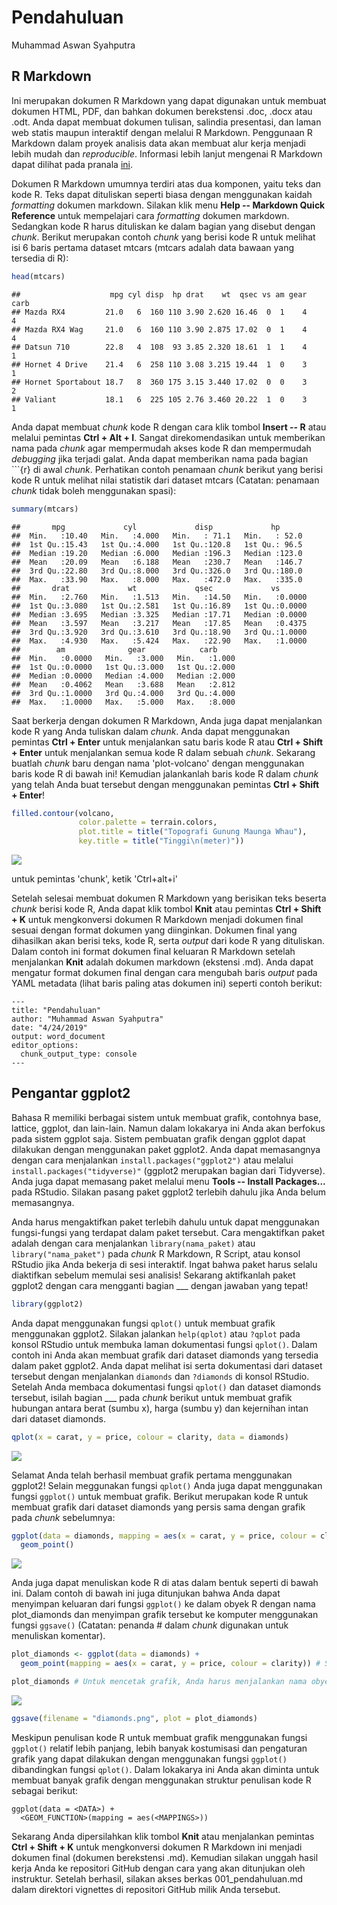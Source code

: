 Pendahuluan
================
Muhammad Aswan Syahputra

R Markdown
----------

Ini merupakan dokumen R Markdown yang dapat digunakan untuk membuat dokumen HTML, PDF, dan bahkan dokumen berekstensi .doc, .docx atau .odt. Anda dapat membuat dokumen tulisan, salindia presentasi, dan laman web statis maupun interaktif dengan melalui R Markdown. Penggunaan R Markdown dalam proyek analisis data akan membuat alur kerja menjadi lebih mudah dan *reproducible*. Informasi lebih lanjut mengenai R Markdown dapat dilihat pada pranala [ini](http://rmarkdown.rstudio.com).

Dokumen R Markdown umumnya terdiri atas dua komponen, yaitu teks dan kode R. Teks dapat dituliskan seperti biasa dengan menggunakan kaidah *formatting* dokumen markdown. Silakan klik menu **Help -- Markdown Quick Reference** untuk mempelajari cara *formatting* dokumen markdown. Sedangkan kode R harus dituliskan ke dalam bagian yang disebut dengan *chunk*. Berikut merupakan contoh *chunk* yang berisi kode R untuk melihat isi 6 baris pertama dataset mtcars (mtcars adalah data bawaan yang tersedia di R):

``` r
head(mtcars) 
```

    ##                    mpg cyl disp  hp drat    wt  qsec vs am gear carb
    ## Mazda RX4         21.0   6  160 110 3.90 2.620 16.46  0  1    4    4
    ## Mazda RX4 Wag     21.0   6  160 110 3.90 2.875 17.02  0  1    4    4
    ## Datsun 710        22.8   4  108  93 3.85 2.320 18.61  1  1    4    1
    ## Hornet 4 Drive    21.4   6  258 110 3.08 3.215 19.44  1  0    3    1
    ## Hornet Sportabout 18.7   8  360 175 3.15 3.440 17.02  0  0    3    2
    ## Valiant           18.1   6  225 105 2.76 3.460 20.22  1  0    3    1

Anda dapat membuat *chunk* kode R dengan cara klik tombol **Insert -- R** atau melalui pemintas **Ctrl + Alt + I**. Sangat direkomendasikan untuk memberikan nama pada *chunk* agar mempermudah akses kode R dan mempermudah *debugging* jika terjadi galat. Anda dapat memberikan nama pada bagian \`\`\`{r} di awal *chunk*. Perhatikan contoh penamaan *chunk* berikut yang berisi kode R untuk melihat nilai statistik dari dataset mtcars (Catatan: penamaan *chunk* tidak boleh menggunakan spasi):

``` r
summary(mtcars)
```

    ##       mpg             cyl             disp             hp       
    ##  Min.   :10.40   Min.   :4.000   Min.   : 71.1   Min.   : 52.0  
    ##  1st Qu.:15.43   1st Qu.:4.000   1st Qu.:120.8   1st Qu.: 96.5  
    ##  Median :19.20   Median :6.000   Median :196.3   Median :123.0  
    ##  Mean   :20.09   Mean   :6.188   Mean   :230.7   Mean   :146.7  
    ##  3rd Qu.:22.80   3rd Qu.:8.000   3rd Qu.:326.0   3rd Qu.:180.0  
    ##  Max.   :33.90   Max.   :8.000   Max.   :472.0   Max.   :335.0  
    ##       drat             wt             qsec             vs        
    ##  Min.   :2.760   Min.   :1.513   Min.   :14.50   Min.   :0.0000  
    ##  1st Qu.:3.080   1st Qu.:2.581   1st Qu.:16.89   1st Qu.:0.0000  
    ##  Median :3.695   Median :3.325   Median :17.71   Median :0.0000  
    ##  Mean   :3.597   Mean   :3.217   Mean   :17.85   Mean   :0.4375  
    ##  3rd Qu.:3.920   3rd Qu.:3.610   3rd Qu.:18.90   3rd Qu.:1.0000  
    ##  Max.   :4.930   Max.   :5.424   Max.   :22.90   Max.   :1.0000  
    ##        am              gear            carb      
    ##  Min.   :0.0000   Min.   :3.000   Min.   :1.000  
    ##  1st Qu.:0.0000   1st Qu.:3.000   1st Qu.:2.000  
    ##  Median :0.0000   Median :4.000   Median :2.000  
    ##  Mean   :0.4062   Mean   :3.688   Mean   :2.812  
    ##  3rd Qu.:1.0000   3rd Qu.:4.000   3rd Qu.:4.000  
    ##  Max.   :1.0000   Max.   :5.000   Max.   :8.000

Saat berkerja dengan dokumen R Markdown, Anda juga dapat menjalankan kode R yang Anda tuliskan dalam *chunk*. Anda dapat menggunakan pemintas **Ctrl + Enter** untuk menjalankan satu baris kode R atau **Ctrl + Shift + Enter** untuk menjalankan semua kode R dalam sebuah *chunk*. Sekarang buatlah *chunk* baru dengan nama 'plot-volcano' dengan menggunakan baris kode R di bawah ini! Kemudian jalankanlah baris kode R dalam *chunk* yang telah Anda buat tersebut dengan menggunakan pemintas **Ctrl + Shift + Enter**!

``` r
filled.contour(volcano,
               color.palette = terrain.colors, 
               plot.title = title("Topografi Gunung Maunga Whau"), 
               key.title = title("Tinggi\n(meter)"))
```

<img src="001_pendahuluan_files/figure-markdown_github/plot-volcano-1.png" style="display: block; margin: auto;" />

untuk pemintas 'chunk', ketik 'Ctrl+alt+i'

Setelah selesai membuat dokumen R Markdown yang berisikan teks beserta *chunk* berisi kode R, Anda dapat klik tombol **Knit** atau pemintas **Ctrl + Shift + K** untuk mengkonversi dokumen R Markdown menjadi dokumen final sesuai dengan format dokumen yang diinginkan. Dokumen final yang dihasilkan akan berisi teks, kode R, serta *output* dari kode R yang dituliskan. Dalam contoh ini format dokumen final keluaran R Markdown setelah menjalankan **Knit** adalah dokumen markdown (ekstensi .md). Anda dapat mengatur format dokumen final dengan cara mengubah baris *output* pada YAML metadata (lihat baris paling atas dokumen ini) seperti contoh berikut:

    ---
    title: "Pendahuluan"
    author: "Muhammad Aswan Syahputra"
    date: "4/24/2019"
    output: word_document
    editor_options: 
      chunk_output_type: console
    ---

Pengantar ggplot2
-----------------

Bahasa R memiliki berbagai sistem untuk membuat grafik, contohnya base, lattice, ggplot, dan lain-lain. Namun dalam lokakarya ini Anda akan berfokus pada sistem ggplot saja. Sistem pembuatan grafik dengan ggplot dapat dilakukan dengan menggunakan paket ggplot2. Anda dapat memasangnya dengan cara menjalankan `install.packages("ggplot2")` atau melalui `install.packages("tidyverse)"` (ggplot2 merupakan bagian dari Tidyverse). Anda juga dapat memasang paket melalui menu **Tools -- Install Packages...** pada RStudio. Silakan pasang paket ggplot2 terlebih dahulu jika Anda belum memasangnya.

Anda harus mengaktifkan paket terlebih dahulu untuk dapat menggunakan fungsi-fungsi yang terdapat dalam paket tersebut. Cara mengaktifkan paket adalah dengan cara menjalankan `library(nama_paket)` atau `library("nama_paket")` pada *chunk* R Markdown, R Script, atau konsol RStudio jika Anda bekerja di sesi interaktif. Ingat bahwa paket harus selalu diaktifkan sebelum memulai sesi analisis! Sekarang aktifkanlah paket ggplot2 dengan cara mengganti bagian \_\_\_ dengan jawaban yang tepat!

``` r
library(ggplot2)
```

Anda dapat menggunakan fungsi `qplot()` untuk membuat grafik menggunakan ggplot2. Silakan jalankan `help(qplot)` atau `?qplot` pada konsol RStudio untuk membuka laman dokumentasi fungsi `qplot()`. Dalam contoh ini Anda akan membuat grafik dari dataset diamonds yang tersedia dalam paket ggplot2. Anda dapat melihat isi serta dokumentasi dari dataset tersebut dengan menjalankan `diamonds` dan `?diamonds` di konsol RStudio. Setelah Anda membaca dokumentasi fungsi `qplot()` dan dataset diamonds tersebut, isilah bagian \_\_\_ pada *chunk* berikut untuk membuat grafik hubungan antara berat (sumbu x), harga (sumbu y) dan kejernihan intan dari dataset diamonds.

``` r
qplot(x = carat, y = price, colour = clarity, data = diamonds)
```

<img src="001_pendahuluan_files/figure-markdown_github/plot-diamonds1-1.png" style="display: block; margin: auto;" />

Selamat Anda telah berhasil membuat grafik pertama menggunakan ggplot2! Selain meggunakan fungsi `qplot()` Anda juga dapat menggunakan fungsi `ggplot()` untuk membuat grafik. Berikut merupakan kode R untuk membuat grafik dari dataset diamonds yang persis sama dengan grafik pada *chunk* sebelumnya:

``` r
ggplot(data = diamonds, mapping = aes(x = carat, y = price, colour = clarity)) +
  geom_point()
```

<img src="001_pendahuluan_files/figure-markdown_github/plot-diamonds2-1.png" style="display: block; margin: auto;" />

Anda juga dapat menuliskan kode R di atas dalam bentuk seperti di bawah ini. Dalam contoh di bawah ini juga ditunjukan bahwa Anda dapat menyimpan keluaran dari fungsi `ggplot()` ke dalam obyek R dengan nama plot\_diamonds dan menyimpan grafik tersebut ke komputer menggunakan fungsi `ggsave()` (Catatan: penanda \# dalam *chunk* digunakan untuk menuliskan komentar).

``` r
plot_diamonds <- ggplot(data = diamonds) +
  geom_point(mapping = aes(x = carat, y = price, colour = clarity)) # Saat output disimpan ke dalam obyek R, grafik tidak otomatis dicetak

plot_diamonds # Untuk mencetak grafik, Anda harus menjalankan nama obyek R yang sebelumnya dibuat
```

<img src="001_pendahuluan_files/figure-markdown_github/plot-diamonds3-1.png" style="display: block; margin: auto;" />

``` r
ggsave(filename = "diamonds.png", plot = plot_diamonds)
```

Meskipun penulisan kode R untuk membuat grafik menggunakan fungsi `ggplot()` relatif lebih panjang, lebih banyak kostumisasi dan pengaturan grafik yang dapat dilakukan dengan menggunakan fungsi `ggplot()` dibandingkan fungsi `qplot()`. Dalam lokakarya ini Anda akan diminta untuk membuat banyak grafik dengan menggunakan struktur penulisan kode R sebagai berikut:

    ggplot(data = <DATA>) +
      <GEOM_FUNCTION>(mapping = aes(<MAPPINGS>))  

Sekarang Anda dipersilahkan klik tombol **Knit** atau menjalankan pemintas **Ctrl + Shift + K** untuk mengkonversi dokumen R Markdown ini menjadi dokumen final (dokumen berekstensi .md). Kemudian silakan unggah hasil kerja Anda ke repositori GitHub dengan cara yang akan ditunjukan oleh instruktur. Setelah berhasil, silakan akses berkas 001\_pendahuluan.md dalam direktori vignettes di repositori GitHub milik Anda tersebut.
